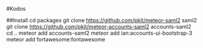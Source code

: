 #Kodos

##Install
	cd packages
	git clone https://github.com/pkit/meteor-saml2 saml2
	git clone https://github.com/pkit/meteor-accounts-saml2 accounts-saml2
	cd ..
	meteor add accounts-saml2
	meteor add ian:accounts-ui-bootstrap-3
	meteor add fortawesome:fontawesome
